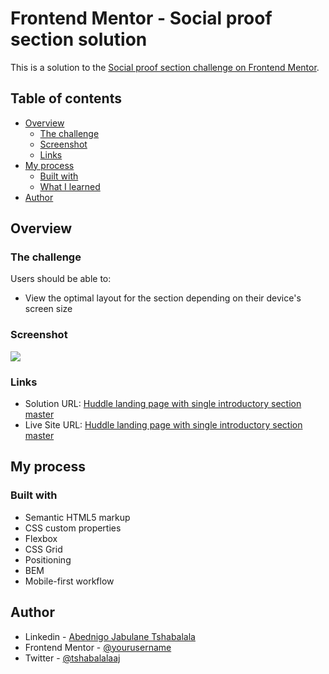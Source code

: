 # Frontend Mentor - Social proof section solution

This is a solution to the [Social proof section challenge on Frontend Mentor](https://www.frontendmentor.io/challenges/social-proof-section-6e0qTv_bA).  

## Table of contents

- [Overview](#overview)
  - [The challenge](#the-challenge)
  - [Screenshot](#screenshot)
  - [Links](#links)
- [My process](#my-process)
  - [Built with](#built-with)
  - [What I learned](#what-i-learned)
- [Author](#author)

## Overview

### The challenge

Users should be able to:

- View the optimal layout for the section depending on their device's screen size

### Screenshot

![](./screenshot.jpg)

### Links

- Solution URL: [Huddle landing page with single introductory section master](https://github.com/tshabalalaaj/FrontEndMentor__Challenges/tree/main/huddle-landing-page-with-single-introductory-section-master)
- Live Site URL: [Huddle landing page with single introductory section master](https://tshabalalaaj.github.io/FrontEndMentor__Challenges/huddle-landing-page-with-single-introductory-section-master/)

## My process

### Built with

- Semantic HTML5 markup
- CSS custom properties
- Flexbox
- CSS Grid
- Positioning
- BEM
- Mobile-first workflow

## Author

- Linkedin - [Abednigo Jabulane Tshabalala](https://www.linkedin.com/in/tshabalalaaj)
- Frontend Mentor - [@yourusername](https://www.frontendmentor.io/profile/tshabalalaaj)
- Twitter - [@tshabalalaaj](https://www.twitter.com/yourusername)
